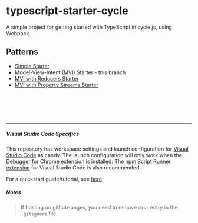 # typescript-starter-cycle
A simple project for getting started with TypeScript in cycle.js, using Webpack.

## Patterns
* [Simple Starter](https://github.com/cyclejs-community/typescript-starter-cycle/)
* Model-View-Intent (MVI) Starter - this branch
* [MVI with Reducers Starter](https://github.com/cyclejs-community/typescript-starter-cycle/tree/add-reducer-pattern)
* [MVI with Property Streams Starter](https://github.com/cyclejs-community/typescript-starter-cycle/tree/add-property-stream-pattern)

<br>
<br>
<br>
<br>
<hr>

##### Visual Studio Code Specifics
This repository has workspace settings and launch configuration for [Visual Studio Code](https://code.visualstudio.com/) as candy. The launch configuration will only work when the [Debugger for Chrome extension](https://code.visualstudio.com/blogs/2016/02/23/introducing-chrome-debugger-for-vs-code) is installed. The [npm Script Runner extension](https://marketplace.visualstudio.com/items?itemName=eg2.vscode-npm-script) for Visual Studio Code is also recommended.

For a quickstart guide/tutorial, see [here](https://journal.artfuldev.com/cycle-js-quick-start-with-typescript-and-webpack-in-visual-studio-code-e562a009e9d6#.qpn2b7vkl)

##### Notes
> If hosting on github-pages, you need to remove `dist` entry in the `.gitignore` file.
